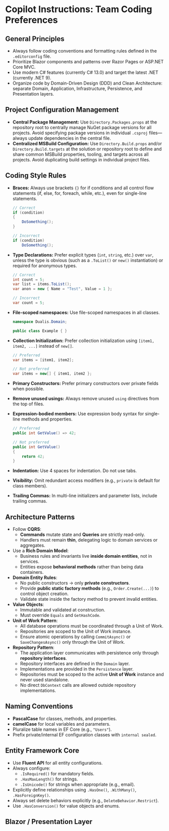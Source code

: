 ﻿# Copilot Instructions: Team Coding Preferences

## General Principles
- Always follow coding conventions and formatting rules defined in the `.editorconfig` file.
- Prioritize Blazor components and patterns over Razor Pages or ASP.NET Core MVC.
- Use modern C# features (currently C# 13.0) and target the latest .NET (currently .NET 9).
- Organize code by Domain-Driven Design (DDD) and Clean Architecture: separate Domain, Application, Infrastructure, Persistence, and Presentation layers.

## Project Configuration Management

- **Central Package Management:** Use `Directory.Packages.props` at the repository root to centrally manage NuGet package versions for all projects. Avoid specifying package versions in individual `.csproj` files—always update dependencies in the central file.
- **Centralized MSBuild Configuration:** Use `Directory.Build.props` and/or `Directory.Build.targets` at the solution or repository root to define and share common MSBuild properties, tooling, and targets across all projects. Avoid duplicating build settings in individual project files.

## Coding Style Rules

- **Braces:** Always use brackets `{}` for if conditions and all control flow statements (if, else, for, foreach, while, etc.), even for single-line statements.
  ```csharp
  // Correct
  if (condition)
  {
      DoSomething();
  }

  // Incorrect
  if (condition)
      DoSomething();
  ```

- **Type Declarations:** Prefer explicit types (`int`, `string`, etc.) over `var`, unless the type is obvious (such as a `.ToList()` or `new()` instantiation) or required for anonymous types.
  ```csharp
  // Correct
  int count = 5;
  var list = items.ToList();
  var anon = new { Name = "Test", Value = 1 };

  // Incorrect
  var count = 5;
  ```

- **File-scoped namespaces:** Use file-scoped namespaces in all classes.
  ```csharp
  namespace Dualis.Domain;

  public class Example { }
  ```

- **Collection Initialization:** Prefer collection initialization using `[item1, item2, ...]` instead of `new[]`.
  ```csharp
  // Preferred
  var items = [item1, item2];

  // Not preferred
  var items = new[] { item1, item2 };
  ```

- **Primary Constructors:** Prefer primary constructors over private fields when possible.

- **Remove unused usings:** Always remove unused `using` directives from the top of files.

- **Expression-bodied members:** Use expression body syntax for single-line methods and properties.
  ```csharp
  // Preferred
  public int GetValue() => 42;

  // Not preferred
  public int GetValue()
  {
      return 42;
  }
  ```

- **Indentation:** Use 4 spaces for indentation. Do not use tabs.

- **Visibility:** Omit redundant access modifiers (e.g., `private` is default for class members).

- **Trailing Commas:** In multi-line initializers and parameter lists, include trailing commas.

## Architecture Patterns
- Follow **CQRS**:  
  - **Commands** mutate state and **Queries** are strictly read-only.  
  - Handlers must remain **thin**, delegating logic to domain services or aggregates.
- Use a **Rich Domain Model**:  
  - Business rules and invariants live **inside domain entities**, not in services.
  - Entities expose **behavioral methods** rather than being data containers.
- **Domain Entity Rules**:
  - No public constructors → only **private constructors**.
  - Provide **public static factory methods** (e.g., `Order.Create(...)`) to control object creation.
  - Validate state inside the factory method to prevent invalid entities.
- **Value Objects**:
  - Immutable and validated at construction.
  - Must override `Equals` and `GetHashCode`.
- **Unit of Work Pattern**:
  - All database operations must be coordinated through a Unit of Work.
  - Repositories are scoped to the Unit of Work instance.
  - Ensure atomic operations by calling `CommitAsync()` or `SaveChangesAsync()` only through the Unit of Work.
- **Repository Pattern**:
  - The application layer communicates with persistence only through **repository interfaces**.
  - Repository interfaces are defined in the `Domain` layer.
  - Implementations are provided in the `Persistence` layer.
  - Repositories must be scoped to the active **Unit of Work** instance and never used standalone.
  - No direct `DbContext` calls are allowed outside repository implementations.

## Naming Conventions
- **PascalCase** for classes, methods, and properties.
- **camelCase** for local variables and parameters.
- Pluralize table names in EF Core (e.g., `"Users"`).
- Prefix private/internal EF configuration classes with `internal sealed`.

## Entity Framework Core
- Use **Fluent API** for all entity configurations.
- Always configure:
  - `.IsRequired()` for mandatory fields.
  - `.HasMaxLength()` for strings.
  - `.IsUnicode()` for strings when appropriate (e.g., email).
- Explicitly define relationships using `.HasOne()`, `.WithMany()`, `.HasForeignKey()`.
- Always set delete behaviors explicitly (e.g., `DeleteBehavior.Restrict`).
- Use `.HasConversion()` for value objects and enums.

## Blazor / Presentation Layer